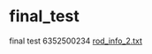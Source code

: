 # final_test
final test 6352500234
[rod_info_2.txt](https://github.com/Matika6352500234/final_test/files/11522492/rod_info_2.txt)
